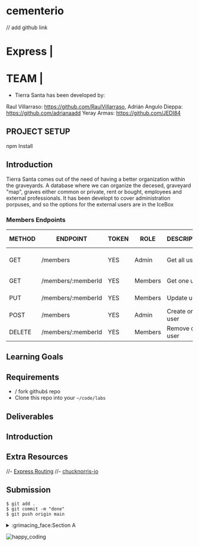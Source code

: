 # cementerio

// add github link

# Express | 


# TEAM | 

- Tierra Santa has been developed by:

Raul Villarraso: https://github.com/RaulVillarraso, Adrián Angulo Dieppa: https://github.com/adrianaadd Yeray Armas: https://github.com/JEDI84


## PROJECT SETUP
npm Install

## Introduction

Tierra Santa comes out of the need of having a better organization within the graveyards. A database where we can organize the decesed, graveyard "map", graves either common or private, rent or bought, employees and external professionals. It has been developt to cover administration porpuses, and so the options for the external users are in the IceBox

### Members Endpoints

| METHOD | ENDPOINT                  | TOKEN | ROLE  | DESCRIPTION                  | POST PARAMS                | RETURNS                              |
| ------ | ------------------------- | ----- | ----- | ---------------------------- | -------------------------- | ------------------------------------ |
| GET    | /members                  | YES   | Admin | Get all users                | -                          | [{ member }]                         |
| GET    | /members/:memberId        | YES   | Members | Get one user               | member_id                  | { member }                           |
| PUT    | /members/:memberId        | YES   | Members | Update user                | member_id                  | "Member updated"                     |
| POST   | /members                  | YES   | Admin | Create one user              | req.body                   | "Member created"                     |
| DELETE | /members/:memberId        | YES   | Members | Remove one user            | member_id                  | "Member deleted"                     |



## Learning Goals


## Requirements

- / fork githubś repo
- Clone this repo into your `~/code/labs`

## Deliverables


## Introduction


## Extra Resources

//- [Express Routing](https://expressjs.com/en/guide/routing.html)
//- [chucknorris-io](https://www.npmjs.com/package/chucknorris-io)

## Submission

```
$ git add .
$ git commit -m "done"
$ git push origin main
```





<details>

<summary>:grimacing_face:Section A</summary>
<details>
<summary>Section A.B</summary>
<details>
<summary>:cowboy_hat_face:Section A.B.C</summary>
<details>
<summary>Section A.B.C.D</summary>
  Done!
</details>
</details>
</details>
</details>


![happy_coding](https://user-images.githubusercontent.com/970858/63899010-c23fc480-c9ea-11e9-84a2-542907e42362.png)
